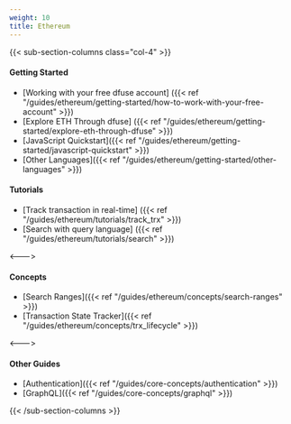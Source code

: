 ```yaml
---
weight: 10
title: Ethereum
---
```


{{< sub-section-columns  class="col-4" >}}

#### Getting Started

- [Working with your free dfuse account] ({{< ref "/guides/ethereum/getting-started/how-to-work-with-your-free-account" >}})
- [Explore ETH Through dfuse] ({{< ref "/guides/ethereum/getting-started/explore-eth-through-dfuse" >}})
- [JavaScript Quickstart]({{< ref "/guides/ethereum/getting-started/javascript-quickstart" >}})
- [Other Languages]({{< ref "/guides/ethereum/getting-started/other-languages" >}})

#### Tutorials

- [Track transaction in real-time] ({{< ref "/guides/ethereum/tutorials/track_trx" >}})
- [Search with query language] ({{< ref "/guides/ethereum/tutorials/search" >}})

<--->

#### Concepts

- [Search Ranges]({{< ref "/guides/ethereum/concepts/search-ranges" >}})
- [Transaction State Tracker]({{< ref "/guides/ethereum/concepts/trx_lifecycle" >}})

<--->

#### Other Guides

- [Authentication]({{< ref "/guides/core-concepts/authentication" >}})
- [GraphQL]({{< ref "/guides/core-concepts/graphql" >}})

{{< /sub-section-columns >}}
